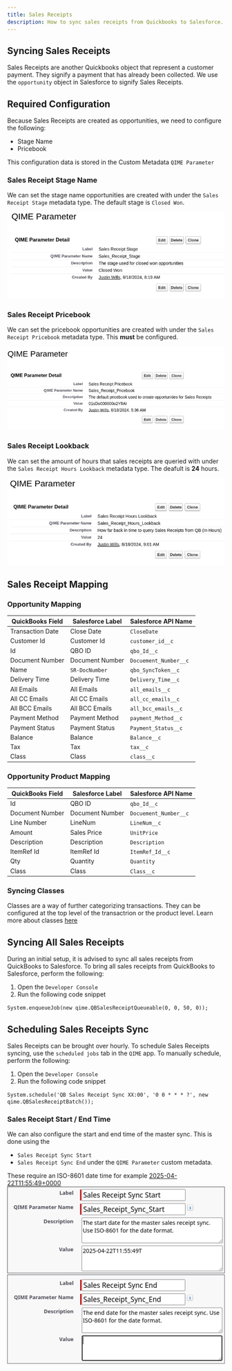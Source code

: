 ```yaml
---
title: Sales Receipts
description: How to sync sales receipts from Quickbooks to Salesforce.
---
```


## Syncing Sales Receipts

Sales Receipts are another Quickbooks object that represent a customer payment. They signify a payment that has already been collected. We use the `opportunity` object in Salesforce to signify Sales Receipts.

## Required Configuration

Because Sales Receipts are created as opportunities, we need to configure the following:

- Stage Name
- Pricebook

This configuration data is stored in the Custom Metadata `QIME Parameter`

### Sales Receipt Stage Name

We can set the stage name opportunities are created with under the `Sales Receipt Stage` metadata type. The default stage is `Closed Won`.

![Sales Receipt Stage Mapping](../../../assets/sales-receipts/stage-name.png)

### Sales Receipt Pricebook

We can set the pricebook opportunities are created with under the `Sales Receipt Pricebook` metadata type. This **must** be configured.

![Sales Receipt Pricebook](../../../assets/sales-receipts/pricebook.png)

### Sales Receipt Lookback

We can set the amount of hours that sales receipts are queried with under the `Sales Receipt Hours Lookback` metadata type. The deafult is **24** hours.

![Sales Receipt Lookback](../../../assets/sales-receipts/sr-lookback.png)

## Sales Receipt Mapping

### Opportunity Mapping

| QuickBooks Field | Salesforce Label | Salesforce API Name   |
| ---------------- | ---------------- | --------------------- |
| Transaction Date | Close Date       | `CloseDate`           |
| Customer Id      | Customer Id      | `customer_id__c`      |
| Id               | QBO ID           | `qbo_Id__c`           |
| Document Number  | Document Number  | `Docuement_Number__c` |
| Name             | `SR-DocNumber`   | `qbo_SyncToken__c`    |
| Delivery Time    | Delivery Time    | `Delivery_Time__c`    |
| All Emails       | All Emails       | `all_emails__c`       |
| All CC Emails    | All CC Emails    | `all_cc_emails__c`    |
| All BCC Emails   | All BCC Emails   | `all_bcc_emails__c`   |
| Payment Method   | Payment Method   | `payment_Method__c`   |
| Payment Status   | Payment Status   | `Payment_Status__c`   |
| Balance          | Balance          | `Balance__c`          |
| Tax              | Tax              | `tax__c`              |
| Class            | Class            | `class__c`            |

### Opportunity Product Mapping

| QuickBooks Field | Salesforce Label | Salesforce API Name   |
| ---------------- | ---------------- | --------------------- |
| Id               | QBO ID           | `qbo_Id__c`           |
| Document Number  | Document Number  | `Docuement_Number__c` |
| Line Number      | LineNum          | `LineNum__c`          |
| Amount           | Sales Price      | `UnitPrice`           |
| Description      | Description      | `Description`         |
| ItemRef Id       | ItemRef Id       | `ItemRef_Id__c`       |
| Qty              | Quantity         | `Quantity`            |
| Class            | Class            | `Class__c`            |

### Syncing Classes

Classes are a way of further categorizing transactions. They can be configured at the top level of the transactrion or the product level. Learn more about classes [here](https://quickbooks.intuit.com/learn-support/en-us/help-article/class-list/create-manage-classes-quickbooks-online/L1QzEOUxM_US_en_US)

## Syncing All Sales Receipts

During an initial setup, it is advised to sync all sales receipts from QuickBooks to Salesforce. To bring all sales receipts from QuickBooks to Salesforce, perform the following:

1. Open the `Developer Console`
2. Run the following code snippet

```apex
System.enqueueJob(new qime.QBSalesReceiptQueueable(0, 0, 50, 0));
```

## Scheduling Sales Receipts Sync

Sales Receipts can be brought over hourly. To schedule Sales Receipts syncing, use the `scheduled jobs` tab in the `QIME` app. To manually schedule, perform the following:

1. Open the `Developer Console`
2. Run the following code snippet

```apex
System.schedule('QB Sales Receipt Sync XX:00', '0 0 * * * ?', new qime.QBSalesReceiptBatch());
```

### Sales Receipt Start / End Time

We can also configure the start and end time of the master sync. This is done using the

- `Sales Receipt Sync Start`
- `Sales Receipt Sync End`
  under the `QIME Parameter` custom metadata.

These require an ISO-8601 date time for example [2025-04-22T11:55:49+0000](https://www.utctime.net/)
![Sales Receipt Sync Start](../../../assets/sales-receipts/sr-sync-start.png)
![Sales Receipt Sync End](../../../assets/sales-receipts/sr-sync-end.png)
